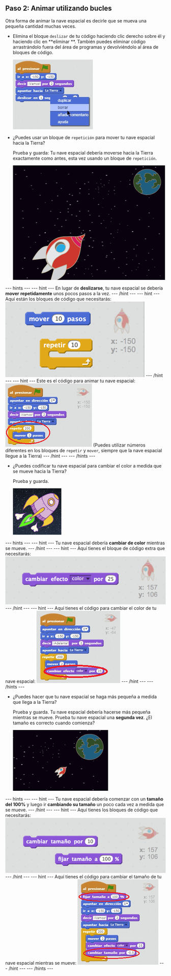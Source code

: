 ## Paso 2: Animar utilizando bucles

Otra forma de animar la nave espacial es decirle que se mueva una pequeña cantidad muchas veces.

+ Elimina el bloque `deslizar` de tu código haciendo clic derecho sobre él y haciendo clic en **eliminar **. También puedes eliminar código arrastrándolo fuera del área de programas y devolviéndolo al área de bloques de código.
    
    ![Eliminar el bloque de deslizamiento](images/space-delete-glide.png)

+ ¿Puedes usar un bloque de `repetición` para mover tu nave espacial hacia la Tierra?
    
    Prueba y guarda: Tu nave espacial debería moverse hacia la Tierra exactamente como antes, esta vez usando un bloque de `repetición`.
    
    ![Probando una animación de nave espacial](images/space-animate-stage.png)

--- hints --- --- hint --- En lugar de **deslizarse**, tu nave espacial se debería **mover** **repetidamente** unos pocos pasos a la vez. --- /hint --- --- hint --- Aquí están los bloques de código que necesitarás: ![Blocks for an animated spaceship](images/space-repeat-blocks.png) --- /hint --- --- hint --- Este es el código para animar tu nave espacial: ![Code for an animated spaceship](images/space-repeat-code.png) (Puedes utilizar números diferentes en los bloques de `repetir` y `mover`, siempre que la nave espacial llegue a la Tierra) --- /hint --- --- /hints ---

+ ¿Puedes codificar tu nave espacial para cambiar el color a medida que se mueve hacia la Tierra?
    
    Prueba y guarda.
    
    ![Probando una nave espacial que cambia de color](images/space-colour-test.png)

--- hints --- --- hint --- Tu nave espacial debería **cambiar de color** mientras se mueve. --- /hint --- --- hint --- Aquí tienes el bloque de código extra que necesitarás: ![Block for changing colour](images/space-colour-blocks.png) --- /hint --- --- hint --- Aquí tienes el código para cambiar el color de tu nave espacial: ![Code for an animated spaceship](images/space-colour-code.png) --- /hint --- --- /hints ---

+ ¿Puedes hacer que tu nave espacial se haga más pequeña a medida que llega a la Tierra?
    
    Prueba y guarda. Tu nave espacial debería hacerse más pequeña mientras se mueve. Prueba tu nave espacial una **segunda vez**. ¿El tamaño es correcto cuando comienza?
    
    ![Probando una nave espacial que cambia de tamaño](images/space-size-test.png)

--- hints --- --- hint --- Tu nave espacial debería comenzar con un **tamaño del 100%** y luego ir **cambiando su tamaño** un poco cada vez a medida que se mueve. --- /hint --- --- hint --- Aquí tienes los bloques de código que necesitarás: ![Blocks for changing size](images/space-size-blocks.png) --- /hint --- --- hint --- Aquí tienes el código para cambiar el tamaño de tu nave espacial mientras se mueve: ![Code for changing size](images/space-size-code.png) --- /hint --- --- /hints ---